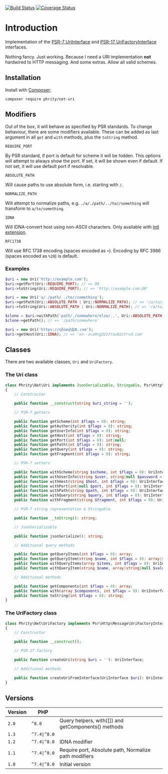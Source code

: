 [![Build Status](https://github.com/sirn-se/phrity-net-uri/actions/workflows/acceptance.yml/badge.svg)](https://github.com/sirn-se/phrity-net-uri/actions)
[![Coverage Status](https://coveralls.io/repos/github/sirn-se/phrity-net-uri/badge.svg?branch=main)](https://coveralls.io/github/sirn-se/phrity-net-uri?branch=main)

# Introduction

Implementation of the [PSR-7 UriInterface](https://www.php-fig.org/psr/psr-7/#35-psrhttpmessageuriinterface)
and [PSR-17 UriFactoryInterface](https://www.php-fig.org/psr/psr-17/#26-urifactoryinterface) interfaces.

Nothing fancy. Just working. Because I need a URI implementation **not** hardwired to HTTP messaging.
And some extras. Allow all valid schemes.

## Installation

Install with [Composer](https://getcomposer.org/);
```
composer require phrity/net-uri
```

## Modifiers

Out of the box, it will behave as specified by PSR standards.
To change behaviour, there are some modifiers available.
These can be added as last argument in all `get` and `with` methods, plus the `toString` method.

`REQUIRE_PORT`

By PSR standard, if port is default for scheme it will be hidden.
This options will attempt to always show the port.
If set, it will be shown even if default. If not set, it will use default port if resolvable.

`ABSOLUTE_PATH`

Will cause paths to use absolute form, i.e. starting with `/`.

`NORMALIZE_PATH`

Will attempt to normalize paths, e.g. `./a/./path/../to//something` will transform to `a/to/something`.

`IDNA`

Will IDNA-convert host using non-ASCII characters. Only available with [Intl extension](https://www.php.net/manual/en/intl.installation.php).

`RFC1738`

Will use RFC 1738 encoding (spaces encoded as `+`). Encoding by RFC 3986 (spaces encoded as `%20`) is default.


### Examples

```php
$uri = new Uri('http://example.com');
$uri->getPort(Uri::REQUIRE_PORT); // => 80
$uri->toString(Uri::REQUIRE_PORT); // => 'http://example.com:80'

$uri = new Uri('a/./path/../to//something');
$uri->getPath(Uri::ABSOLUTE_PATH | Uri::NORMALIZE_PATH); // => '/a/to/something'
$uri->toString(Uri::ABSOLUTE_PATH | Uri::NORMALIZE_PATH); // => '/a/to/something'

$clone = $uri->withPath('path/./somewhere/else/..', Uri::ABSOLUTE_PATH | Uri::NORMALIZE_PATH);
$clone->getPath(); // => '/path/somewhere'

$uri = new Uri('https://ηßöø必Дあ.com');
$uri->getHost(Uri::IDNA); // => 'xn--zca0cg32z7rau82strvd.com'
```


## Classes

There are two available classes, `Uri` and `UriFactory`.

### The Uri class

```php
class Phrity\Net\Uri implements JsonSerializable, Stringable, Psr\Http\Message\UriInterface
{
    // Constructor

    public function __construct(string $uri_string = '');

    // PSR-7 getters

    public function getScheme(int $flags = 0): string;
    public function getAuthority(int $flags = 0): string;
    public function getUserInfo(int $flags = 0): string;
    public function getHost(int $flags = 0): string;
    public function getPort(int $flags = 0): int|null;
    public function getPath(int $flags = 0): string;
    public function getQuery(int $flags = 0): string;
    public function getFragment(int $flags = 0): string;

    // PSR-7 setters

    public function withScheme(string $scheme, int $flags = 0): UriInterface;
    public function withUserInfo(string $user, string|null $password = null, int $flags = 0): UriInterface;
    public function withHost(string $host, int $flags = 0): UriInterface;
    public function withPort(int|null $port, int $flags = 0): UriInterface;
    public function withPath(string $path, int $flags = 0): UriInterface;
    public function withQuery(string $query, int $flags = 0): UriInterface;
    public function withFragment(string $fragment, int $flags = 0): UriInterface;

    // PSR-7 string representation & Stringable

    public function __toString(): string;

    // JsonSerializable

    public function jsonSerialize(): string;

    // Additional query methods

    public function getQueryItems(int $flags = 0): array;
    public function getQueryItem(string $name, int $flags = 0): array|string|null;
    public function withQueryItems(array $items, int $flags = 0): UriInterface;
    public function withQueryItem(string $name, array|string|null $value, int $flags = 0): UriInterface;

    // Additional methods

    public function getComponents(int $flags = 0): array;
    public function with(array $components, int $flags = 0): UriInterface;
    public function toString(int $flags = 0): string;
}
```

### The UriFactory class

```php
class Phrity\Net\UriFactory implements Psr\Http\Message\UriFactoryInterface
{
    // Constructor

    public function __construct();

    // PSR-17 factory

    public function createUri(string $uri = ''): UriInterface;

    // Additional methods

    public function createUriFromInterface(UriInterface $uri): UriInterface;
}
```


## Versions

| Version | PHP | |
| --- | --- | --- |
| `2.0` | `^8.0` | Query helpers, with([]) and getComponents() methods |
| `1.3` | `^7.4\|^8.0` |  |
| `1.2` | `^7.4\|^8.0` | IDNA modifier |
| `1.1` | `^7.4\|^8.0` | Require port, Absolute path, Normalize path modifiers |
| `1.0` | `^7.4\|^8.0` | Initial version |
